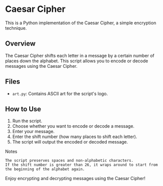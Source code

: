 # Caesar Cipher

This is a Python implementation of the Caesar Cipher, a simple encryption technique.

## Overview

The Caesar Cipher shifts each letter in a message by a certain number of places down the alphabet. This script allows you to encode or decode messages using the Caesar Cipher.

## Files

- `art.py`: Contains ASCII art for the script's logo.

## How to Use

1. Run the script.
2. Choose whether you want to encode or decode a message.
3. Enter your message.
4. Enter the shift number (how many places to shift each letter).
5. The script will output the encoded or decoded message.

Notes

    The script preserves spaces and non-alphabetic characters.
    If the shift number is greater than 26, it wraps around to start from the beginning of the alphabet again.

Enjoy encrypting and decrypting messages using the Caesar Cipher!

